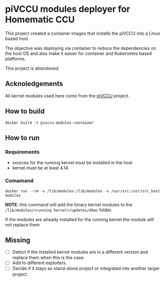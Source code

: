 # piVCCU modules deployer for Homematic CCU

This project created a container images that installs the piVCCU into a Linux based host.

The objective was deploying via container to reduce the dependencies on the host OS and
also make it easier for container and Kubernetes based platforms.

This project is abandoned.

## Acknoledgements

All kernel modules used here come from the [piVCCU](https://github.com/alexreinert/piVCCU) project.

## How to build

`docker build -t pivccu-modules-container`

## How to run

### Requirements

- sources for the running kernel must be installed in the host
- kernel must be at least 4.14

### Comamand

`docker run --rm -v /lib/modules:/lib/modules -v /usr/src:/usr/src_host modules`

**NOTE**: this command will add the binary kernel modules to the `/lib/modules/<running kernel>/updates/dkms` folder.

If the modules are already installed for the running kernel the module will not replace them

## Missing

- [ ] Detect if the installed kernel modules are in a different version and replace them when this is the case.
- [ ] Add to different exploiters.
- [ ] Decide if it stays as stand-alone project or integrated into another larger project.
